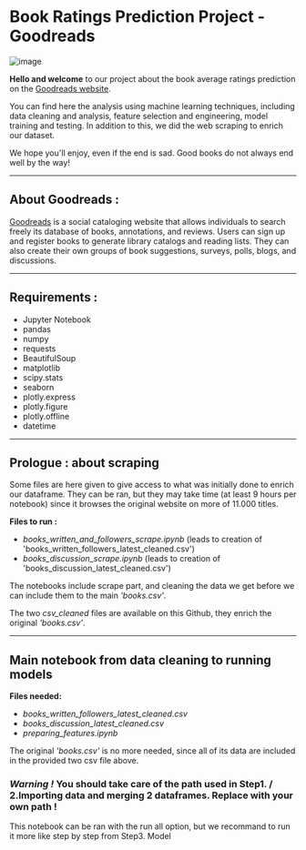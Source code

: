 # Book Ratings Prediction Project - Goodreads

![image](https://github.com/mohamed06H/dsti-ml-book-ratings/assets/117094584/db4b1e23-be01-4156-a545-741258097a62)


__Hello and welcome__ to our project about the book average ratings prediction on the [Goodreads website](https://www.goodreads.com/). 

You can find here the analysis using machine learning techniques, including data cleaning and analysis, feature selection and engineering, model training and testing. In addition to this, we did the web scraping to enrich our dataset. 

We hope you'll enjoy, even if the end is sad. Good books do not always end well by the way!

_______________________________
 ## About Goodreads :

[Goodreads](https://www.goodreads.com/) is a social cataloging website that allows individuals to search freely its database of books, annotations, and reviews. Users can sign up and register books to generate library catalogs and reading lists. They can also create their own groups of book suggestions, surveys, polls, blogs, and discussions.
 
_______________________________

## Requirements :

- Jupyter Notebook
- pandas
- numpy
- requests
- BeautifulSoup
- matplotlib
- scipy.stats
- seaborn
- plotly.express
- plotly.figure
- plotly.offline
- datetime

______________________________
## Prologue : about scraping

Some files are here given to give access to what was initially done to enrich our dataframe.
They can be ran, but they may take time (at least 9 hours per notebook) since it browses the original website on more of 11.000 titles.

__Files to run :__
- _books_written_and_followers_scrape.ipynb_ (leads to creation of 'books_written_followers_latest_cleaned.csv')
- _books_discussion_scrape.ipynb_ (leads to creation of 'books_discussion_latest_cleaned.csv')

The notebooks include scrape part, and cleaning the data we get before we can include them to the main _'books.csv'_.

The two _csv_cleaned_ files are available on this Github, they enrich the original _'books.csv'_.


______________________________

## Main notebook from data cleaning to running models

__Files needed:__
- _books_written_followers_latest_cleaned.csv_
- _books_discussion_latest_cleaned.csv_
- _preparing_features.ipynb_

The original _'books.csv'_ is no more needed, since all of its data are included in the provided two csv file above.

### _Warning !_ You should take care of the path used in Step1. / 2.Importing data and merging 2 dataframes. Replace with your own path !

This notebook can be ran with the run all option, but we recommand to run it more like step by step from Step3. Model
